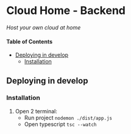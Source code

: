 # Cloud Home - Backend
*Host your own cloud at home*

#### Table of Contents
- [Deploying in develop](#deploying-in-develop)
  - [Installation](#installation)

## Deploying in develop
### Installation
1. Open 2 terminal:
    - Run project  ```nodemon ./dist/app.js```
    - Open typescript  ```tsc --watch```
